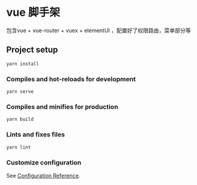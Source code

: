# vue 脚手架
 
 包含vue + vue-router + vuex + elementUI ，配置好了权限路由，菜单部分等

## Project setup
```
yarn install
```

### Compiles and hot-reloads for development
```
yarn serve
```

### Compiles and minifies for production
```
yarn build
```

### Lints and fixes files
```
yarn lint
```

### Customize configuration
See [Configuration Reference](https://cli.vuejs.org/config/).
